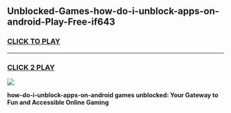 
## Unblocked-Games-how-do-i-unblock-apps-on-android-Play-Free-if643
<h3>
<a href="https://premium76.site?title=how-do-i-unblock-apps-on-android&ref=18A1">CLICK TO PLAY</a></h3>
<hr>

<h3>
<a href="https://premium76.site?title=how-do-i-unblock-apps-on-android&ref=18A1">CLICK 2 PLAY</a>
  
</h3>

<a href="https://premium76.site?title=how-do-i-unblock-apps-on-android&ref=18A1"><img src="https://clearcache.store/games.png"></a>


**how-do-i-unblock-apps-on-android games unblocked: Your Gateway to Fun and Accessible Online Gaming**
